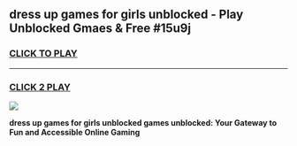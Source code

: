 
## dress up games for girls unblocked - Play Unblocked Gmaes & Free #15u9j
<h3>
<a href="https://news.freeplayer.one?title=dress_up_games_for_girls_unblocked&ref=26F">CLICK TO PLAY</a></h3>
<hr>

<h3>
<a href="https://news.freeplayer.one?title=dress_up_games_for_girls_unblocked&ref=26F">CLICK 2 PLAY</a>
  
</h3>

<a href="https://news.freeplayer.one?title=dress_up_games_for_girls_unblocked&ref=26F/"><img src="https://clearcache.store/games.png"></a>


**dress up games for girls unblocked games unblocked: Your Gateway to Fun and Accessible Online Gaming**
